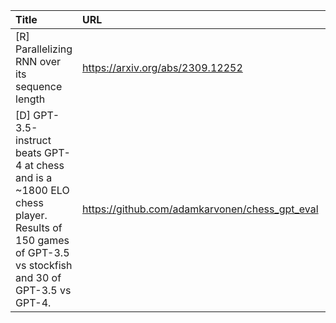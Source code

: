 | Title                                                                                                                                               | URL                                            |   Score | Date                |
|:----------------------------------------------------------------------------------------------------------------------------------------------------|:-----------------------------------------------|--------:|:--------------------|
| [R] Parallelizing RNN over its sequence length                                                                                                      | https://arxiv.org/abs/2309.12252               |      88 | 2023-09-22 10:37:15 |
| [D] GPT-3.5-instruct beats GPT-4 at chess and is a ~1800 ELO chess player. Results of 150 games of GPT-3.5 vs stockfish and 30 of GPT-3.5 vs GPT-4. | https://github.com/adamkarvonen/chess_gpt_eval |      52 | 2023-09-23 15:56:39 |